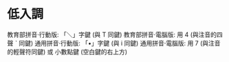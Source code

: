 # 低入調

教育部拼音·行動版: 「＼」字鍵 (與 T 同鍵)
教育部拼音·電腦版: 用 4 (與注音的四聲 ˋ 同鍵)
通用拼音·行動版: 「•」字鍵 (與 i 同鍵)
通用拼音·電腦版: 用 7 (與注音的輕聲符同鍵) 或 小數點鍵 (空白鍵的右上方)